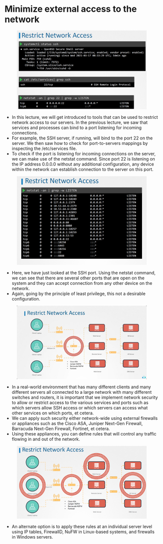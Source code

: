 # Minimize external access to the network

<figure><img src="../.gitbook/assets/image (9).png" alt=""><figcaption></figcaption></figure>

* In this lecture, we will get introduced to tools that can be used to restrict network access to our servers. In the previous lecture, we saw that services and processes can bind to a port listening for incoming connections.&#x20;
* For example, the SSH server, if running, will bind to the port 22 on the server. We then saw how to check for port-to-servers mappings by inspecting the /etc/services file.&#x20;
* To check if the port is listening for incoming connections on the server, we can make use of the netstat command. Since port 22 is listening on the IP address 0.0.0.0 without any additional configuration, any device within the network can establish connection to the server on this port.&#x20;

<figure><img src="../.gitbook/assets/image (10).png" alt=""><figcaption></figcaption></figure>

* Here, we have just looked at the SSH port. Using the netstat command, we can see that there are several other ports that are open on the system and they can accept connection from any other device on the network.
* Again, going by the principle of least privilege, this not a desirable configuration.

<figure><img src="../.gitbook/assets/image (15).png" alt=""><figcaption></figcaption></figure>

* In a real-world environment that has many different clients and many different servers all connected to a large network with many different switches and routers, it is important that we implement network security to allow or restrict access to the various services and ports such as which servers allow SSH access or which servers can access what other services on which ports, et cetera.&#x20;
* We can apply such security either network-wide using external firewalls or appliances such as the Cisco ASA, Juniper Next-Gen Firewall, Barracuda Next-Gen Firewall, Fortinet, et cetera.
* Using these appliances, you can define rules that will control any traffic flowing in and out of the network.

<figure><img src="../.gitbook/assets/image (11).png" alt=""><figcaption></figcaption></figure>

* An alternate option is to apply these rules at an individual server level using IP tables, FirewallD, NuFW in Linux-based systems, and firewalls in Windows servers.
